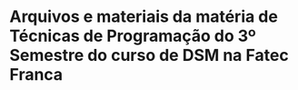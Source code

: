 # Arquivos e materiais da matéria de Técnicas de Programação do 3º Semestre do curso de DSM na Fatec Franca
